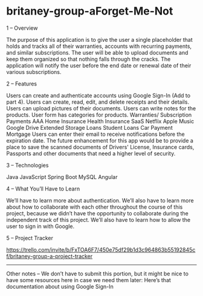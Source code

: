 # britaney-group-aForget-Me-Not

1 – Overview

The purpose of this application is to give the user a single placeholder that holds and tracks all of their warranties, accounts with recurring payments, and similar subscriptions. The user will be able to upload documents and keep them organized so that nothing falls through the cracks. The application will notify the user before the end date or renewal date of their various subscriptions.

2 – Features

Users can create and authenticate accounts using Google Sign-In (Add to part 4).
Users can create, read, edit, and delete receipts and their details.
Users can upload pictures of their documents.
Users can write notes for the products.
User form has categories for products.
Warranties/ Subscription Payments
AAA
Home Insurance
Health Insurance
SaaS
Netflix
Apple Music
Google Drive Extended Storage
Loans
Student Loans
Car Payment
Mortgage
Users can enter their email to receive notifications before the expiration date.
The future enhancement for this app would be to provide a place to save the scanned documents of Drivers' License, Insurance cards, Passports and other documents that need a higher level of security.

3 – Technologies

Java
JavaScript
Spring Boot
MySQL
Angular

4 – What You’ll Have to Learn

We’ll have to learn more about authentication. We’ll also have to learn more about how to collaborate with each other throughout the course of this project, because we didn’t have the opportunity to collaborate during the independent track of this project. We’ll also have to learn how to allow the user to sign in with Google.

5 – Project Tracker

https://trello.com/invite/b/FxTOA6F7/450e75df29b1d3c964863b55192845cf/britaney-group-a-project-tracker 

_____________
Other notes – We don’t have to submit this portion, but it might be nice to have some resources here in case we need them later:
Here’s that documentation about using Google Sign-In

